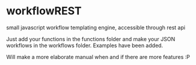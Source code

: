 # workflowREST
 small javascript workflow templating engine, accessible through rest api
 
 Just add your functions in the functions folder and make your JSON workflows in the workflows folder.
 Examples have been added. 
 
 Will make a more elaborate manual when and if there are more features :P
